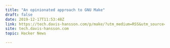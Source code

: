 ```yaml
---
title: "An opinionated approach to GNU Make"
draft: false
date: 2019-12-17T11:53:48Z
link: https://tech.davis-hansson.com/p/make/?utm_medium=RSS&utm_source=hune
site: tech.davis-hansson.com
topic: Hacker News  

---
```

